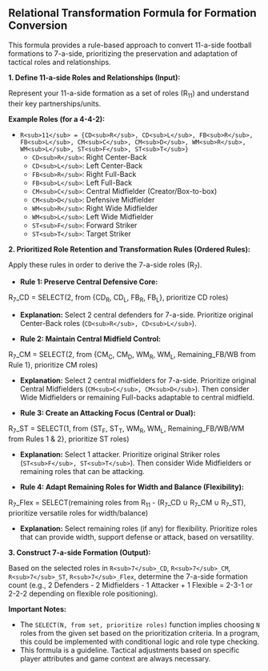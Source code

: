 ## Relational Transformation Formula for Formation Conversion

This formula provides a rule-based approach to convert 11-a-side football formations to 7-a-side, prioritizing the preservation and adaptation of tactical roles and relationships.

**1. Define 11-a-side Roles and Relationships (Input):**

Represent your 11-a-side formation as a set of roles (R<sub>11</sub>) and understand their key partnerships/units.

**Example Roles (for a 4-4-2):**

* `R<sub>11</sub> = {CD<sub>R</sub>, CD<sub>L</sub>, FB<sub>R</sub>, FB<sub>L</sub>, CM<sub>C</sub>, CM<sub>D</sub>, WM<sub>R</sub>, WM<sub>L</sub>, ST<sub>F</sub>, ST<sub>T</sub>}`
    * `CD<sub>R</sub>`: Right Center-Back
    * `CD<sub>L</sub>`: Left Center-Back
    * `FB<sub>R</sub>`: Right Full-Back
    * `FB<sub>L</sub>`: Left Full-Back
    * `CM<sub>C</sub>`: Central Midfielder (Creator/Box-to-box)
    * `CM<sub>D</sub>`: Defensive Midfielder
    * `WM<sub>R</sub>`: Right Wide Midfielder
    * `WM<sub>L</sub>`: Left Wide Midfielder
    * `ST<sub>F</sub>`: Forward Striker
    * `ST<sub>T</sub>`: Target Striker

**2. Prioritized Role Retention and Transformation Rules (Ordered Rules):**

Apply these rules in order to derive the 7-a-side roles (R<sub>7</sub>).

* **Rule 1: Preserve Central Defensive Core:**

R<sub>7</sub>_CD = SELECT(2, from {CD<sub>R</sub>, CD<sub>L</sub>, FB<sub>R</sub>, FB<sub>L</sub>}, prioritize CD roles)

* **Explanation:** Select 2 central defenders for 7-a-side. Prioritize original Center-Back roles (`CD<sub>R</sub>, CD<sub>L</sub>`).

* **Rule 2: Maintain Central Midfield Control:**

R<sub>7</sub>_CM = SELECT(2, from {CM<sub>C</sub>, CM<sub>D</sub>, WM<sub>R</sub>, WM<sub>L</sub>, Remaining_FB/WB from Rule 1}, prioritize CM roles)

* **Explanation:** Select 2 central midfielders for 7-a-side. Prioritize original Central Midfielders (`CM<sub>C</sub>, CM<sub>D</sub>`). Then consider Wide Midfielders or remaining Full-backs adaptable to central midfield.

* **Rule 3: Create an Attacking Focus (Central or Dual):**

R<sub>7</sub>_ST = SELECT(1, from {ST<sub>F</sub>, ST<sub>T</sub>, WM<sub>R</sub>, WM<sub>L</sub>, Remaining_FB/WB/WM from Rules 1 & 2}, prioritize ST roles)

* **Explanation:** Select 1 attacker. Prioritize original Striker roles (`ST<sub>F</sub>, ST<sub>T</sub>`). Then consider Wide Midfielders or remaining roles that can be attacking.

* **Rule 4: Adapt Remaining Roles for Width and Balance (Flexibility):**

R<sub>7</sub>_Flex = SELECT(remaining roles from R<sub>11</sub> - (R<sub>7</sub>_CD ∪ R<sub>7</sub>_CM ∪ R<sub>7</sub>_ST), prioritize versatile roles for width/balance)


* **Explanation:** Select remaining roles (if any) for flexibility. Prioritize roles that can provide width, support defense or attack, based on versatility.

**3. Construct 7-a-side Formation (Output):**

Based on the selected roles in `R<sub>7</sub>_CD`, `R<sub>7</sub>_CM`, `R<sub>7</sub>_ST`, `R<sub>7</sub>_Flex`, determine the 7-a-side formation count (e.g., 2 Defenders - 2 Midfielders - 1 Attacker + 1 Flexible = 2-3-1 or 2-2-2 depending on flexible role positioning).

**Important Notes:**

* The `SELECT(N, from set, prioritize roles)` function implies choosing `N` roles from the given set based on the prioritization criteria. In a program, this could be implemented with conditional logic and role type checking.
* This formula is a guideline. Tactical adjustments based on specific player attributes and game context are always necessary.
